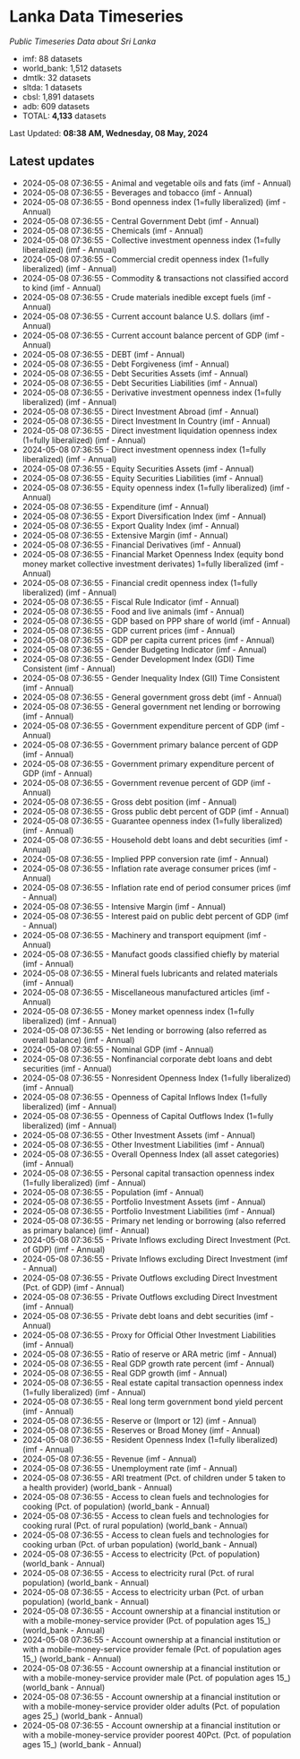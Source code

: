 # Lanka Data Timeseries
*Public Timeseries Data about Sri Lanka*

* imf: 88 datasets
* world_bank: 1,512 datasets
* dmtlk: 32 datasets
* sltda: 1 datasets
* cbsl: 1,891 datasets
* adb: 609 datasets
* TOTAL: **4,133** datasets

Last Updated: **08:38 AM, Wednesday, 08 May, 2024**

## Latest updates

* 2024-05-08 07:36:55 - Animal and vegetable oils and fats (imf - Annual)
* 2024-05-08 07:36:55 - Beverages and tobacco (imf - Annual)
* 2024-05-08 07:36:55 - Bond openness index (1=fully liberalized) (imf - Annual)
* 2024-05-08 07:36:55 - Central Government Debt (imf - Annual)
* 2024-05-08 07:36:55 - Chemicals (imf - Annual)
* 2024-05-08 07:36:55 - Collective investment openness index (1=fully liberalized) (imf - Annual)
* 2024-05-08 07:36:55 - Commercial credit openness index (1=fully liberalized) (imf - Annual)
* 2024-05-08 07:36:55 - Commodity & transactions not classified accord to kind (imf - Annual)
* 2024-05-08 07:36:55 - Crude materials inedible except fuels (imf - Annual)
* 2024-05-08 07:36:55 - Current account balance U.S. dollars (imf - Annual)
* 2024-05-08 07:36:55 - Current account balance percent of GDP (imf - Annual)
* 2024-05-08 07:36:55 - DEBT (imf - Annual)
* 2024-05-08 07:36:55 - Debt Forgiveness (imf - Annual)
* 2024-05-08 07:36:55 - Debt Securities Assets (imf - Annual)
* 2024-05-08 07:36:55 - Debt Securities Liabilities (imf - Annual)
* 2024-05-08 07:36:55 - Derivative investment openness index (1=fully liberalized) (imf - Annual)
* 2024-05-08 07:36:55 - Direct Investment Abroad (imf - Annual)
* 2024-05-08 07:36:55 - Direct Investment In Country (imf - Annual)
* 2024-05-08 07:36:55 - Direct investment liquidation openness index (1=fully liberalized) (imf - Annual)
* 2024-05-08 07:36:55 - Direct investment openness index (1=fully liberalized) (imf - Annual)
* 2024-05-08 07:36:55 - Equity Securities Assets (imf - Annual)
* 2024-05-08 07:36:55 - Equity Securities Liabilities (imf - Annual)
* 2024-05-08 07:36:55 - Equity openness index (1=fully liberalized) (imf - Annual)
* 2024-05-08 07:36:55 - Expenditure (imf - Annual)
* 2024-05-08 07:36:55 - Export Diversification Index (imf - Annual)
* 2024-05-08 07:36:55 - Export Quality Index (imf - Annual)
* 2024-05-08 07:36:55 - Extensive Margin (imf - Annual)
* 2024-05-08 07:36:55 - Financial Derivatives (imf - Annual)
* 2024-05-08 07:36:55 - Financial Market Openness Index (equity bond money market collective investment derivates) 1=fully liberalized (imf - Annual)
* 2024-05-08 07:36:55 - Financial credit openness index (1=fully liberalized) (imf - Annual)
* 2024-05-08 07:36:55 - Fiscal Rule Indicator (imf - Annual)
* 2024-05-08 07:36:55 - Food and live animals (imf - Annual)
* 2024-05-08 07:36:55 - GDP based on PPP share of world (imf - Annual)
* 2024-05-08 07:36:55 - GDP current prices (imf - Annual)
* 2024-05-08 07:36:55 - GDP per capita current prices (imf - Annual)
* 2024-05-08 07:36:55 - Gender Budgeting Indicator (imf - Annual)
* 2024-05-08 07:36:55 - Gender Development Index (GDI) Time Consistent (imf - Annual)
* 2024-05-08 07:36:55 - Gender Inequality Index (GII) Time Consistent (imf - Annual)
* 2024-05-08 07:36:55 - General government gross debt (imf - Annual)
* 2024-05-08 07:36:55 - General government net lending or borrowing (imf - Annual)
* 2024-05-08 07:36:55 - Government expenditure percent of GDP (imf - Annual)
* 2024-05-08 07:36:55 - Government primary balance percent of GDP (imf - Annual)
* 2024-05-08 07:36:55 - Government primary expenditure percent of GDP (imf - Annual)
* 2024-05-08 07:36:55 - Government revenue percent of GDP (imf - Annual)
* 2024-05-08 07:36:55 - Gross debt position (imf - Annual)
* 2024-05-08 07:36:55 - Gross public debt percent of GDP (imf - Annual)
* 2024-05-08 07:36:55 - Guarantee openness index (1=fully liberalized) (imf - Annual)
* 2024-05-08 07:36:55 - Household debt loans and debt securities (imf - Annual)
* 2024-05-08 07:36:55 - Implied PPP conversion rate (imf - Annual)
* 2024-05-08 07:36:55 - Inflation rate average consumer prices (imf - Annual)
* 2024-05-08 07:36:55 - Inflation rate end of period consumer prices (imf - Annual)
* 2024-05-08 07:36:55 - Intensive Margin (imf - Annual)
* 2024-05-08 07:36:55 - Interest paid on public debt percent of GDP (imf - Annual)
* 2024-05-08 07:36:55 - Machinery and transport equipment (imf - Annual)
* 2024-05-08 07:36:55 - Manufact goods classified chiefly by material (imf - Annual)
* 2024-05-08 07:36:55 - Mineral fuels lubricants and related materials (imf - Annual)
* 2024-05-08 07:36:55 - Miscellaneous manufactured articles (imf - Annual)
* 2024-05-08 07:36:55 - Money market openness index (1=fully liberalized) (imf - Annual)
* 2024-05-08 07:36:55 - Net lending or borrowing (also referred as overall balance) (imf - Annual)
* 2024-05-08 07:36:55 - Nominal GDP (imf - Annual)
* 2024-05-08 07:36:55 - Nonfinancial corporate debt loans and debt securities (imf - Annual)
* 2024-05-08 07:36:55 - Nonresident Openness Index (1=fully liberalized) (imf - Annual)
* 2024-05-08 07:36:55 - Openness of Capital Inflows Index (1=fully liberalized) (imf - Annual)
* 2024-05-08 07:36:55 - Openness of Capital Outflows Index (1=fully liberalized) (imf - Annual)
* 2024-05-08 07:36:55 - Other Investment Assets (imf - Annual)
* 2024-05-08 07:36:55 - Other Investment Liabilities (imf - Annual)
* 2024-05-08 07:36:55 - Overall Openness Index (all asset categories) (imf - Annual)
* 2024-05-08 07:36:55 - Personal capital transaction openness index (1=fully liberalized) (imf - Annual)
* 2024-05-08 07:36:55 - Population (imf - Annual)
* 2024-05-08 07:36:55 - Portfolio Investment Assets (imf - Annual)
* 2024-05-08 07:36:55 - Portfolio Investment Liabilities (imf - Annual)
* 2024-05-08 07:36:55 - Primary net lending or borrowing (also referred as primary balance) (imf - Annual)
* 2024-05-08 07:36:55 - Private Inflows excluding Direct Investment (Pct. of GDP) (imf - Annual)
* 2024-05-08 07:36:55 - Private Inflows excluding Direct Investment (imf - Annual)
* 2024-05-08 07:36:55 - Private Outflows excluding Direct Investment (Pct. of GDP) (imf - Annual)
* 2024-05-08 07:36:55 - Private Outflows excluding Direct Investment (imf - Annual)
* 2024-05-08 07:36:55 - Private debt loans and debt securities (imf - Annual)
* 2024-05-08 07:36:55 - Proxy for Official Other Investment Liabilities (imf - Annual)
* 2024-05-08 07:36:55 - Ratio of reserve or ARA metric (imf - Annual)
* 2024-05-08 07:36:55 - Real GDP growth rate percent (imf - Annual)
* 2024-05-08 07:36:55 - Real GDP growth (imf - Annual)
* 2024-05-08 07:36:55 - Real estate capital transaction openness index (1=fully liberalized) (imf - Annual)
* 2024-05-08 07:36:55 - Real long term government bond yield percent (imf - Annual)
* 2024-05-08 07:36:55 - Reserve or (Import or 12) (imf - Annual)
* 2024-05-08 07:36:55 - Reserves or Broad Money (imf - Annual)
* 2024-05-08 07:36:55 - Resident Openness Index (1=fully liberalized) (imf - Annual)
* 2024-05-08 07:36:55 - Revenue (imf - Annual)
* 2024-05-08 07:36:55 - Unemployment rate (imf - Annual)
* 2024-05-08 07:36:55 - ARI treatment (Pct. of children under 5 taken to a health provider) (world_bank - Annual)
* 2024-05-08 07:36:55 - Access to clean fuels and technologies for cooking (Pct. of population) (world_bank - Annual)
* 2024-05-08 07:36:55 - Access to clean fuels and technologies for cooking rural (Pct. of rural population) (world_bank - Annual)
* 2024-05-08 07:36:55 - Access to clean fuels and technologies for cooking urban (Pct. of urban population) (world_bank - Annual)
* 2024-05-08 07:36:55 - Access to electricity (Pct. of population) (world_bank - Annual)
* 2024-05-08 07:36:55 - Access to electricity rural (Pct. of rural population) (world_bank - Annual)
* 2024-05-08 07:36:55 - Access to electricity urban (Pct. of urban population) (world_bank - Annual)
* 2024-05-08 07:36:55 - Account ownership at a financial institution or with a mobile-money-service provider (Pct. of population ages 15_) (world_bank - Annual)
* 2024-05-08 07:36:55 - Account ownership at a financial institution or with a mobile-money-service provider female (Pct. of population ages 15_) (world_bank - Annual)
* 2024-05-08 07:36:55 - Account ownership at a financial institution or with a mobile-money-service provider male (Pct. of population ages 15_) (world_bank - Annual)
* 2024-05-08 07:36:55 - Account ownership at a financial institution or with a mobile-money-service provider older adults (Pct. of population ages 25_) (world_bank - Annual)
* 2024-05-08 07:36:55 - Account ownership at a financial institution or with a mobile-money-service provider poorest 40Pct. (Pct. of population ages 15_) (world_bank - Annual)